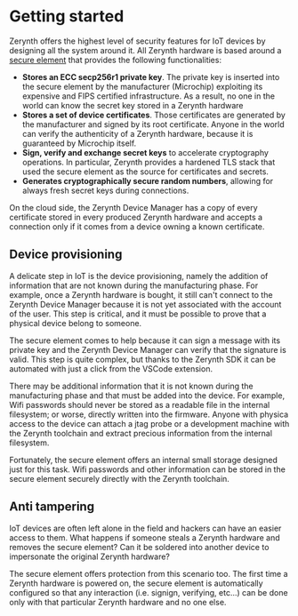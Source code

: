 # Getting started

Zerynth offers the highest level of security features for IoT devices by designing all the system around it.
All Zerynth hardware is based around a [secure element](element.md) that provides the following functionalities:

* **Stores an ECC secp256r1 private key**. The private key is inserted into the secure element by the manufacturer (Microchip) exploiting its expensive and FIPS certified infrastructure. As a result, no one in the world can know the secret key stored in a Zerynth hardware
* **Stores a set of device certificates**. Those certificates are generated by the manufacturer and signed by its root certificate. Anyone in the world can verify the authenticity of a Zerynth hardware, because it is guaranteed by Microchip itself.
* **Sign, verify and exchange secret keys** to accelerate cryptography operations. In particular, Zerynth provides a hardened TLS stack that used the secure element as the source for certificates and secrets. 
* **Generates cryptographically secure random numbers**, allowing for always fresh secret keys during connections.

On the cloud side, the Zerynth Device Manager has a copy of every certificate stored in every produced Zerynth hardware and accepts a connection only if it comes from a device owning a known certificate.


## Device provisioning

A delicate step in IoT is the device provisioning, namely the addition of information that are not known during the manufacturing phase.
For example, once a Zerynth hardware is bought, it still can't connect to the Zerynth Device Manager because it is not yet associated with the account of the user. This step is critical, and it must be possible to prove that a physical device belong to someone. 

The secure element comes to help because it can sign a message with its private key and the Zerynth Device Manager can verify that the signature is valid.
This step is quite complex, but thanks to the Zerynth SDK it can be automated with just a click from the VSCode extension.

There may be additional information that it is not known during the manufacturing phase and that must be added into the device. For example, Wifi passwords should never be stored as a readable file in the internal filesystem; or worse, directly written into the firmware. Anyone with physica access to the device can attach a jtag probe or a development machine with the Zerynth toolchain and extract precious information from the internal filesystem.

Fortunately, the secure element offers an internal small storage designed just for this task. Wifi passwords and other information can be stored in the secure element securely directly with the Zerynth toolchain.


## Anti tampering

IoT devices are often left alone in the field and hackers can have an easier access to them. What happens if someone steals a Zerynth hardware and removes the secure element? Can it be soldered into another device to impersonate the original Zerynth hardware?

The secure element offers protection from this scenario too. The first time a Zerynth hardware is powered on, the secure element is automatically configured so that any interaction (i.e. signign, verifying, etc...) can be done only with that particular Zerynth hardware and no one else.

